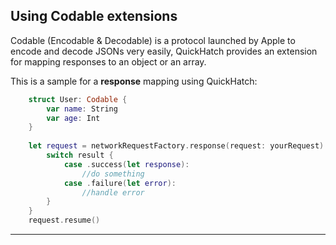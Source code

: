 ## **Using Codable extensions**

Codable (Encodable & Decodable) is a protocol launched by Apple to encode and decode JSONs very easily, 
QuickHatch provides an extension for mapping responses to an object or an array.

This is a sample for a **response** mapping using QuickHatch:

```swift
	struct User: Codable {
		var name: String
		var age: Int
	}
	
	let request = networkRequestFactory.response(request: yourRequest) { (result: Result<Response<User>, Error>) in 
		switch result {
			case .success(let response):
				//do something
			case .failure(let error):
				//handle error
		}
	}
	request.resume()
```


---
